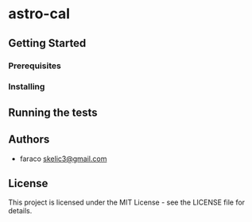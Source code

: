 # astro-cal

## Getting Started

### Prerequisites
        
### Installing

## Running the tests

## Authors
* faraco <skelic3@gmail.com>
        
## License
This project is licensed under the MIT License - see the LICENSE file for details.

    